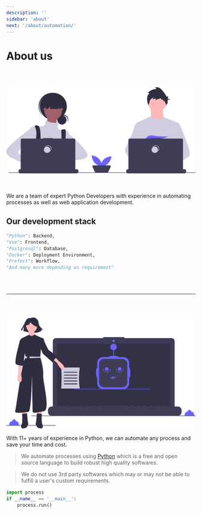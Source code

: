 ```yaml
---
description: ''
sidebar: 'about'
next: '/about/automation/'
---
```


# About us

</br>
</br>

![About](../../src/assets/about_hero.svg)

</br>
</br>
We are a team of expert Python Developers with experience in automating processes as well as web application development.



## Our development stack

```python
"Python": Backend,
"Vue": Frontend,
"Postgresql": Database,
"Docker": Deployment Environment,
"Prefect": Workflow,
"And many more depending on requirement"
```

</br>
</br>

---

</br>
</br>

![Automation](../../src/assets/about_automation.svg)


With 11+ years of experience in Python, we can automate any process and save your time and cost.

> We automate processes using [Python](https://www.python.org/) which is a free and open source     language to build robust high quality softwares.

>We do not use 3rd party softwares which may or may   not be able to fulfill a user's custom requirements.

```python
import process
if __name__ == '__main__':
    process.run()
```

